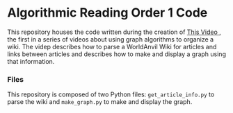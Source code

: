 <h1>Algorithmic Reading Order 1 Code</h1>

This repository houses the code written during the creation of <a href="https://youtu.be/nav-5TD5G9M"> This Video </a>, the first in a series of videos about using graph algorithms to organize a wiki. The videp describes how to parse a WorldAnvil Wiki for articles and links between articles and describes how to make and display a graph using that information.

<h3>Files</h3>

This repository is composed of two Python files: `get_article_info.py` to parse the wiki and `make_graph.py` to make and display the graph.
